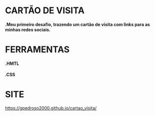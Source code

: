 # CARTÃO DE VISITA

#### .Meu primeiro desafio, trazendo um cartão de visita com links para as minhas redes sociais.

# FERRAMENTAS

#### .HMTL
#### .CSS

# SITE

https://gpedroso2000.github.io/cartao_visita/
